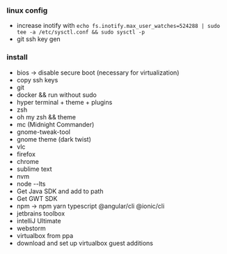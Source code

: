 ### linux config

* increase inotify with
`echo fs.inotify.max_user_watches=524288 | sudo tee -a /etc/sysctl.conf && sudo sysctl -p`
* git ssh key gen

### install  
* bios -> disable secure boot (necessary for virtualization)
* copy ssh keys  
* git  
* docker && run without sudo
* hyper terminal + theme + plugins    
* zsh  
* oh my zsh && theme
* mc (Midnight Commander)
* gnome-tweak-tool  
* gnome theme (dark twist)  
* vlc
* firefox  
* chrome  
* sublime text  
* nvm  
* node --lts
* Get Java SDK and add to path
* Get GWT SDK
* npm -> npm yarn typescript @angular/cli @ionic/cli
* jetbrains toolbox  
* intelliJ Ultimate  
* webstorm  
* virtualbox from ppa  
* download and set up virtualbox guest additions  
